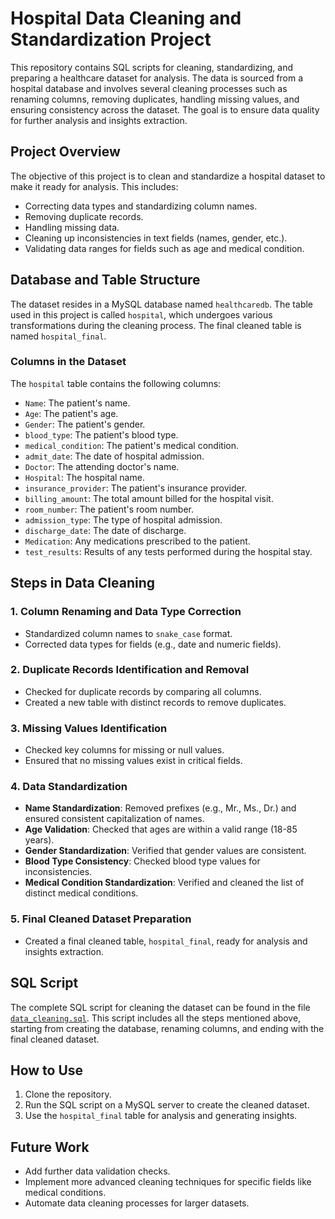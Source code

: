 # Hospital Data Cleaning and Standardization Project

This repository contains SQL scripts for cleaning, standardizing, and preparing a healthcare dataset for analysis. The data is sourced from a hospital database and involves several cleaning processes such as renaming columns, removing duplicates, handling missing values, and ensuring consistency across the dataset. The goal is to ensure data quality for further analysis and insights extraction.

## Project Overview

The objective of this project is to clean and standardize a hospital dataset to make it ready for analysis. This includes:
- Correcting data types and standardizing column names.
- Removing duplicate records.
- Handling missing data.
- Cleaning up inconsistencies in text fields (names, gender, etc.).
- Validating data ranges for fields such as age and medical condition.

## Database and Table Structure

The dataset resides in a MySQL database named `healthcaredb`. The table used in this project is called `hospital`, which undergoes various transformations during the cleaning process. The final cleaned table is named `hospital_final`.

### Columns in the Dataset
The `hospital` table contains the following columns:
- `Name`: The patient's name.
- `Age`: The patient's age.
- `Gender`: The patient's gender.
- `blood_type`: The patient's blood type.
- `medical_condition`: The patient's medical condition.
- `admit_date`: The date of hospital admission.
- `Doctor`: The attending doctor's name.
- `Hospital`: The hospital name.
- `insurance_provider`: The patient's insurance provider.
- `billing_amount`: The total amount billed for the hospital visit.
- `room_number`: The patient's room number.
- `admission_type`: The type of hospital admission.
- `discharge_date`: The date of discharge.
- `Medication`: Any medications prescribed to the patient.
- `test_results`: Results of any tests performed during the hospital stay.

## Steps in Data Cleaning

### 1. Column Renaming and Data Type Correction
- Standardized column names to `snake_case` format.
- Corrected data types for fields (e.g., date and numeric fields).

### 2. Duplicate Records Identification and Removal
- Checked for duplicate records by comparing all columns.
- Created a new table with distinct records to remove duplicates.

### 3. Missing Values Identification
- Checked key columns for missing or null values.
- Ensured that no missing values exist in critical fields.

### 4. Data Standardization
- **Name Standardization**: Removed prefixes (e.g., Mr., Ms., Dr.) and ensured consistent capitalization of names.
- **Age Validation**: Checked that ages are within a valid range (18-85 years).
- **Gender Standardization**: Verified that gender values are consistent.
- **Blood Type Consistency**: Checked blood type values for inconsistencies.
- **Medical Condition Standardization**: Verified and cleaned the list of distinct medical conditions.

### 5. Final Cleaned Dataset Preparation
- Created a final cleaned table, `hospital_final`, ready for analysis and insights extraction.

## SQL Script

The complete SQL script for cleaning the dataset can be found in the file [`data_cleaning.sql`](data_cleaning.sql). This script includes all the steps mentioned above, starting from creating the database, renaming columns, and ending with the final cleaned dataset.

## How to Use

1. Clone the repository.
2. Run the SQL script on a MySQL server to create the cleaned dataset.
3. Use the `hospital_final` table for analysis and generating insights.

## Future Work

- Add further data validation checks.
- Implement more advanced cleaning techniques for specific fields like medical conditions.
- Automate data cleaning processes for larger datasets.

